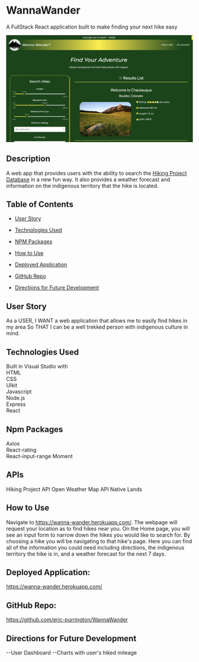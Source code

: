 # WannaWander
A FullStack React application built to make finding your next hike easy


![image](./client/src/assets/WannaWander.png)

## Description

A web app that provides users with the ability to search the [Hiking Project Database](https://www.hikingproject.com/) in a new fun way. It also provides a weather forecast and information on the indigenous territory that the hike is located.

## Table of Contents

- [User Story](#user-story)

- [Technologies Used](#technologies-used)

- [NPM Packages](#npm-packages)

- [How to Use](#how-to-use)

- [Deployed Application](#deployed-application)

- [GitHub Repo](#github-repo)

- [Directions for Future Development](#directions-for-future-development)

## User Story

As a USER,
I WANT a web application that allows me to easily find hikes in my area
So THAT I can be a well trekked person with indigenous culture in mind.

## Technologies Used  

Built in Visual Studio with    
HTML    
CSS    
UIkit  
Javascript  
Node.js    
Express       
React       

## Npm Packages  

Axios  
React-rating  
React-input-range
Moment

## APIs  

Hiking Project API
Open Weather Map API
Native Lands    

## How to Use  
Navigate to https://wanna-wander.herokuapp.com/. The webpage will request your location as to find hikes near you. On the Home page, you will see an input form to narrow down the hikes you would like to search for. By choosing a hike you will be navigating to that hike's page. Here you can find all of the information you could need including directions, the indigenous territory the hike is in, and a weather forecast for the next 7 days.

## Deployed Application:  

https://wanna-wander.herokuapp.com/

## GitHub Repo:

https://github.com/eric-purrington/WannaWander

## Directions for Future Development

--User Dashboard
--Charts with user's hiked mileage